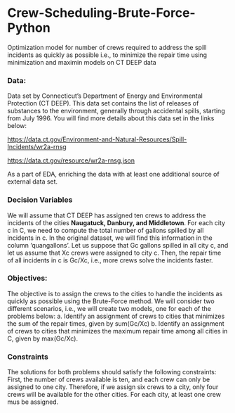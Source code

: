 # Crew-Scheduling-Brute-Force-Python
Optimization model for number of crews required to address the spill incidents as quickly as possible i.e., to minimize the repair time using minimization and maximin models on CT DEEP data

### Data: 
Data set by Connecticut’s Department of Energy and Environmental Protection (CT DEEP). 
This data set contains the list of releases of substances to the environment, generally through accidental spills, starting from July 1996. You will find more details about this data set in the links below:

https://data.ct.gov/Environment-and-Natural-Resources/Spill-Incidents/wr2a-rnsg

https://data.ct.gov/resource/wr2a-rnsg.json

As a part of EDA, enriching the data with at least one additional source of external data set.

### Decision Variables
We will assume that CT DEEP has assigned ten crews to address the incidents of the cities **Naugatuck, Danbury, and Middletown**.
For each city c in C, we need to compute the total number of gallons spilled by all incidents in c. In the original dataset, we will find this information in the column ‘quangallons’. 
Let us suppose that Gc gallons spilled in all city c, and let us assume that Xc crews were assigned to city c. Then, the repair time of all incidents in c is Gc/Xc, i.e., more crews solve the incidents faster.

### Objectives: 
The objective is to assign the crews to the cities to handle the incidents as quickly as possible using the Brute-Force method. We will consider two different scenarios, i.e., we will create two models, one for each of the problems below:
a. Identify an assignment of crews to cities that minimizes the sum of the repair times, given by sum(Gc/Xc)
b. Identify an assignment of crews to cities that minimizes the maximum repair time among all cities in C, given by max(Gc/Xc).

### Constraints
The solutions for both problems should satisfy the following constraints:
First, the number of crews available is ten, and each crew can only be assigned to one city. Therefore, if we assign six crews to a city, only four crews will be available for the other cities.
For each city, at least one crew mus be assigned.
